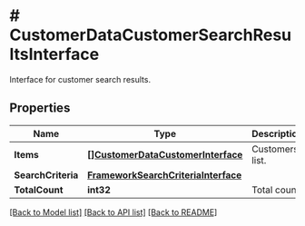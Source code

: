 # # CustomerDataCustomerSearchResultsInterface
Interface for customer search results.

## Properties 


Name | Type | Description | Notes
------------ | ------------- | ------------- | -------------
**Items**| [**[]CustomerDataCustomerInterface**](CustomerDataCustomerInterface.md) | Customers list.  |
**SearchCriteria**| [**FrameworkSearchCriteriaInterface**](FrameworkSearchCriteriaInterface.md) |   |
**TotalCount**| **int32** | Total count.  |


[[Back to Model list]](../../README.md#models) [[Back to API list]](../../README.md#endpoints) [[Back to README]](../../README.md)

